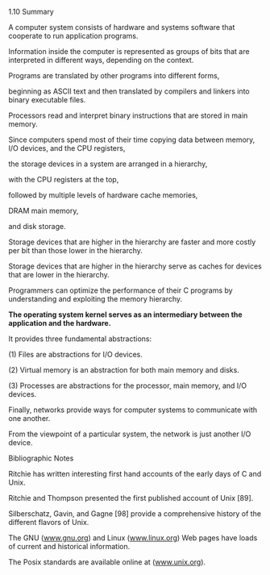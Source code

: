 1.10 Summary

A computer system consists of hardware and systems software that cooperate to run application programs. 

Information inside the computer is represented as groups of bits that are interpreted in different ways, 
depending on the context.

Programs are translated by other programs into different forms, 

beginning as ASCII text and then translated by compilers and linkers into binary executable files.

Processors read and interpret binary instructions that are stored in main memory. 

Since computers spend most of their time copying data between memory, I/O devices, and the CPU registers, 

the storage devices in a system are arranged in a hierarchy, 

with the CPU registers at the top, 

followed by multiple levels of hardware cache memories, 

DRAM main memory, 

and disk storage. 

Storage devices that are higher in the hierarchy are faster and more costly per bit than
those lower in the hierarchy. 

Storage devices that are higher in the hierarchy serve as caches for devices that are lower in the hierarchy. 

Programmers can optimize the performance of their C programs by understanding and exploiting the memory hierarchy.

**The operating system kernel serves as an intermediary between the application and the hardware.**

It provides three fundamental abstractions: 

(1) Files are abstractions for I/O devices. 

(2) Virtual memory is an abstraction for both main memory and disks. 

(3) Processes are abstractions for the processor, main memory, and I/O devices.

Finally, networks provide ways for computer systems to communicate with one another. 

From the viewpoint of a particular system, the network is just another I/O device.

Bibliographic Notes

Ritchie has written interesting first hand accounts of the early days of C and
Unix. 

Ritchie and Thompson presented the first published account of Unix [89]. 

Silberschatz, Gavin, and Gagne [98] provide a comprehensive history of the different flavors of Unix. 

The GNU (www.gnu.org) and Linux (www.linux.org) Web pages have loads of current and historical information.

The Posix standards are available online at (www.unix.org).